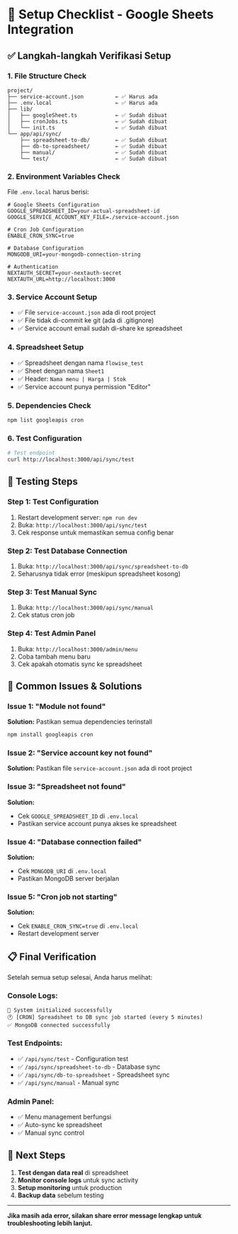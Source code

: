 # 🔧 Setup Checklist - Google Sheets Integration

## ✅ **Langkah-langkah Verifikasi Setup**

### 1. **File Structure Check**
```
project/
├── service-account.json          ← ✅ Harus ada
├── .env.local                    ← ✅ Harus ada
├── lib/
│   ├── googleSheet.ts            ← ✅ Sudah dibuat
│   ├── cronJobs.ts               ← ✅ Sudah dibuat
│   └── init.ts                   ← ✅ Sudah dibuat
└── app/api/sync/
    ├── spreadsheet-to-db/        ← ✅ Sudah dibuat
    ├── db-to-spreadsheet/        ← ✅ Sudah dibuat
    ├── manual/                   ← ✅ Sudah dibuat
    └── test/                     ← ✅ Sudah dibuat
```

### 2. **Environment Variables Check**
File `.env.local` harus berisi:
```env
# Google Sheets Configuration
GOOGLE_SPREADSHEET_ID=your-actual-spreadsheet-id
GOOGLE_SERVICE_ACCOUNT_KEY_FILE=./service-account.json

# Cron Job Configuration
ENABLE_CRON_SYNC=true

# Database Configuration
MONGODB_URI=your-mongodb-connection-string

# Authentication
NEXTAUTH_SECRET=your-nextauth-secret
NEXTAUTH_URL=http://localhost:3000
```

### 3. **Service Account Setup**
- ✅ File `service-account.json` ada di root project
- ✅ File tidak di-commit ke git (ada di .gitignore)
- ✅ Service account email sudah di-share ke spreadsheet

### 4. **Spreadsheet Setup**
- ✅ Spreadsheet dengan nama `flowise_test`
- ✅ Sheet dengan nama `Sheet1`
- ✅ Header: `Nama menu | Harga | Stok`
- ✅ Service account punya permission "Editor"

### 5. **Dependencies Check**
```bash
npm list googleapis cron
```

### 6. **Test Configuration**
```bash
# Test endpoint
curl http://localhost:3000/api/sync/test
```

## 🧪 **Testing Steps**

### **Step 1: Test Configuration**
1. Restart development server: `npm run dev`
2. Buka: `http://localhost:3000/api/sync/test`
3. Cek response untuk memastikan semua config benar

### **Step 2: Test Database Connection**
1. Buka: `http://localhost:3000/api/sync/spreadsheet-to-db`
2. Seharusnya tidak error (meskipun spreadsheet kosong)

### **Step 3: Test Manual Sync**
1. Buka: `http://localhost:3000/api/sync/manual`
2. Cek status cron job

### **Step 4: Test Admin Panel**
1. Buka: `http://localhost:3000/admin/menu`
2. Coba tambah menu baru
3. Cek apakah otomatis sync ke spreadsheet

## 🚨 **Common Issues & Solutions**

### **Issue 1: "Module not found"**
**Solution:** Pastikan semua dependencies terinstall
```bash
npm install googleapis cron
```

### **Issue 2: "Service account key not found"**
**Solution:** Pastikan file `service-account.json` ada di root project

### **Issue 3: "Spreadsheet not found"**
**Solution:** 
- Cek `GOOGLE_SPREADSHEET_ID` di `.env.local`
- Pastikan service account punya akses ke spreadsheet

### **Issue 4: "Database connection failed"**
**Solution:** 
- Cek `MONGODB_URI` di `.env.local`
- Pastikan MongoDB server berjalan

### **Issue 5: "Cron job not starting"**
**Solution:** 
- Cek `ENABLE_CRON_SYNC=true` di `.env.local`
- Restart development server

## 📋 **Final Verification**

Setelah semua setup selesai, Anda harus melihat:

### **Console Logs:**
```
🚀 System initialized successfully
🕐 [CRON] Spreadsheet to DB sync job started (every 5 minutes)
✅ MongoDB connected successfully
```

### **Test Endpoints:**
- ✅ `/api/sync/test` - Configuration test
- ✅ `/api/sync/spreadsheet-to-db` - Database sync
- ✅ `/api/sync/db-to-spreadsheet` - Spreadsheet sync
- ✅ `/api/sync/manual` - Manual sync

### **Admin Panel:**
- ✅ Menu management berfungsi
- ✅ Auto-sync ke spreadsheet
- ✅ Manual sync control

## 🎯 **Next Steps**

1. **Test dengan data real** di spreadsheet
2. **Monitor console logs** untuk sync activity
3. **Setup monitoring** untuk production
4. **Backup data** sebelum testing

---

**Jika masih ada error, silakan share error message lengkap untuk troubleshooting lebih lanjut.** 